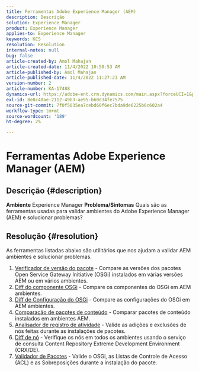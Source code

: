 ```yaml
---
title: Ferramentas Adobe Experience Manager (AEM)
description: Descrição
solution: Experience Manager
product: Experience Manager
applies-to: Experience Manager
keywords: KCS
resolution: Resolution
internal-notes: null
bug: false
article-created-by: Amol Mahajan
article-created-date: 11/4/2022 10:50:53 AM
article-published-by: Amol Mahajan
article-published-date: 11/4/2022 11:27:23 AM
version-number: 2
article-number: KA-17488
dynamics-url: https://adobe-ent.crm.dynamics.com/main.aspx?forceUCI=1&pagetype=entityrecord&etn=knowledgearticle&id=e87d6a88-2e5c-ed11-9561-6045bd006704
exl-id: 8e8c40ae-2112-49b3-ae95-b60d34fe7575
source-git-commit: 7f0f5035ea7cebd60f6ec7bda9de6225b6c602a4
workflow-type: tm+mt
source-wordcount: '189'
ht-degree: 2%

---
```


# Ferramentas Adobe Experience Manager (AEM)

## Descrição {#description}

<b>Ambiente</b>
Experience Manager
<b>Problema/Sintomas</b>
Quais são as ferramentas usadas para validar ambientes do Adobe Experience Manager (AEM) e solucionar problemas?


## Resolução {#resolution}

As ferramentas listadas abaixo são utilitários que nos ajudam a validar AEM ambientes e solucionar problemas.<br>
1. [Verificador de versão do pacote](https://helpx.adobe.com/experience-manager/kb/tools/bundle-version-checker.html) - Compare as versões dos pacotes Open Service Gateway Initiative (OSGi) instalados em várias versões AEM ou em vários ambientes.
2. [Diff do componente OSGi](https://helpx.adobe.com/experience-manager/kb/tools/osgi-component-diff.html) - Compare os componentes do OSGi em AEM ambientes.
3. [Diff de Configuração do OSGi](https://helpx.adobe.com/experience-manager/kb/tools/osgi-configuration-diff.html) - Compare as configurações do OSGi em AEM ambientes.
4. [Comparação de pacotes de conteúdo](https://helpx.adobe.com/experience-manager/kb/tools/content-package-comparator.html) - Comparar pacotes de conteúdo instalados em ambientes AEM.
5. [Analisador de registro de atividade](https://helpx.adobe.com/experience-manager/kb/tools/activity-log-analyzer.html) - Valide as adições e exclusões de nós feitas durante as instalações de pacotes.
6. [Diff de nó](https://helpx.adobe.com/experience-manager/kb/tools/aem-node-diff.html) - Verifique os nós em todos os ambientes usando o serviço de consulta Content Repository Extreme Development Environment (CRX/DE).
7. [Validador de Pacotes](https://helpx.adobe.com/experience-manager/6-4/sites/administering/using/package-manager.html#ValidatingPackages) - Valide o OSGi, as Listas de Controle de Acesso (ACL) e as Sobreposições durante a instalação do pacote.
